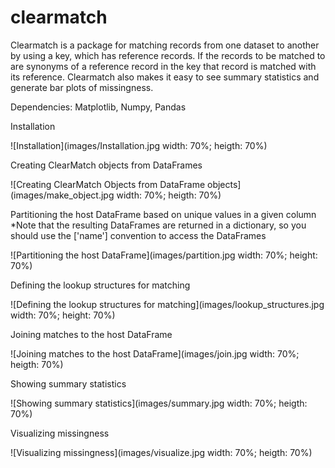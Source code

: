 # clearmatch
Clearmatch is a package for matching records from one dataset to another by using a key, which has reference records. 
If the records to be matched to are synonyms of a reference record in the key that record is matched with its reference.
Clearmatch also makes it easy to see summary statistics and generate bar plots of missingness.

Dependencies: Matplotlib, Numpy, Pandas


Installation

![Installation](images/Installation.jpg width: 70%;
heigth: 70%)

Creating ClearMatch objects from DataFrames

![Creating ClearMatch Objects from DataFrame objects](images/make_object.jpg width: 70%;
heigth: 70%)

Partitioning the host DataFrame based on unique values in a given column
  *Note that the resulting DataFrames are returned in a dictionary, so you should use the ['name'] convention to access the DataFrames
  
![Partitioning the host DataFrame](images/partition.jpg width: 70%;
height: 70%)

Defining the lookup structures for matching

![Defining the lookup structures for matching](images/lookup_structures.jpg width: 70%;
height: 70%)


Joining matches to the host DataFrame
  
![Joining matches to the host DataFrame](images/join.jpg width: 70%;
heigth: 70%)

Showing summary statistics

![Showing summary statistics](images/summary.jpg width: 70%;
heigth: 70%)

Visualizing missingness

![Visualizing missingness](images/visualize.jpg width: 70%;
heigth: 70%)
